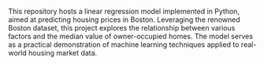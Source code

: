 This repository hosts a linear regression model implemented in Python, aimed at predicting housing prices in Boston. Leveraging the renowned Boston dataset, this project explores the relationship between various factors and the median value of owner-occupied homes. The model serves as a practical demonstration of machine learning techniques applied to real-world housing market data.
